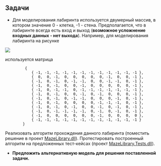 ## Задачи

- Для моделирования лабиринта используется двумерный массив, в котором значение 0 - клетка, -1 - стена. Предполагается, что в лабиринте всегда есть вход и выход (**возможное усложнение входных данных - нет выхода**). Например, для моделирования лабиринта на рисунке

![](https://github.com/AnzhelikaKravchuk/Training-Summer-Express-2018/blob/master/Day%2010/Maze.png)

используется матрица

             {
                { -1, -1, -1, -1, -1, -1, -1, -1, -1, -1, -1, -1 },
                {  0,  0, -1,  0,  0,  0,  0,  0, -1,  0,  0, -1 },
                { -1,  0, -1,  0, -1, -1,  0,  0, -1, -1,  0, -1 },
                { -1,  0, -1,  0,  0, -1,  0,  0,  0,  0,  0, -1 },
                { -1,  0, -1, -1,  0, -1, -1, -1, -1, -1, -1, -1 },
                { -1,  0, -1,  0,  0, -1,  0, -1,  0,  0,  0, -1 },
                { -1,  0, -1,  0, -1, -1,  0,  0,  0, -1,  0, -1 },
                { -1,  0, -1,  0,  0,  0,  0, -1, -1, -1,  0, -1 },
                { -1,  0, -1,  0, -1,  0,  0, -1,  0, -1,  0, -1 },
                { -1,  0, -1, -1, -1, -1,  0, -1,  0, -1,  0, -1 },
                { -1,  0,  0,  0,  0,  0,  0, -1,  0,  0,  0,  0 },
                { -1, -1, -1, -1, -1, -1, -1, -1, -1, -1, -1, -1 }
            }
            
Реализовать алгоритм прохождения данного лабиринта (поместить решение в проект [MazeLibrary.dll](https://github.com/AnzhelikaKravchuk/ExtTraining.Summer.2018.1)). Протестировать построенный алгоритм на предложенных тест-кейсах (проект [MazeLibrary.Tests.dll](https://github.com/AnzhelikaKravchuk/ExtTraining.Summer.2018.1)).

- **Предложить альтернативную модель для решения поставленной задачи.**
